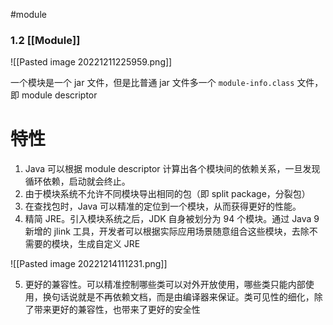 #module
### 1.2 [[Module]]

![[Pasted image 20221211225959.png]]




一个模块是一个 jar 文件，但是比普通 jar 文件多一个 `module-info.class` 文件，即 module descriptor

# 特性

1. Java 可以根据 module descriptor 计算出各个模块间的依赖关系，一旦发现循环依赖，启动就会终止。
2. 由于模块系统不允许不同模块导出相同的包（即 split package，分裂包）
3. 在查找包时，Java 可以精准的定位到一个模块，从而获得更好的性能。
4. 精简 JRE。引入模块系统之后，JDK 自身被划分为 94 个模块。通过 Java 9 新增的 jlink 工具，开发者可以根据实际应用场景随意组合这些模块，去除不需要的模块，生成自定义 JRE

![[Pasted image 20221214111231.png]]

5. 更好的兼容性。可以精准控制哪些类可以对外开放使用，哪些类只能内部使用，换句话说就是不再依赖文档，而是由编译器来保证。类可见性的细化，除了带来更好的兼容性，也带来了更好的安全性

